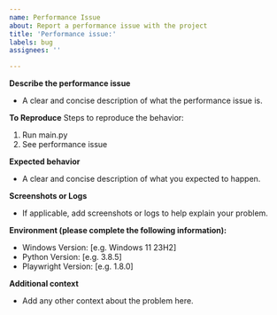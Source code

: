 ```yaml
---
name: Performance Issue
about: Report a performance issue with the project
title: 'Performance issue:'
labels: bug
assignees: ''

---
```


**Describe the performance issue**
- A clear and concise description of what the performance issue is.

**To Reproduce**
Steps to reproduce the behavior:
1. Run main.py
2. See performance issue

**Expected behavior**
- A clear and concise description of what you expected to happen.

**Screenshots or Logs**
- If applicable, add screenshots or logs to help explain your problem.

**Environment (please complete the following information):**
 - Windows Version: [e.g. Windows 11 23H2]
 - Python Version: [e.g. 3.8.5]
 - Playwright Version: [e.g. 1.8.0]

**Additional context**
- Add any other context about the problem here.
